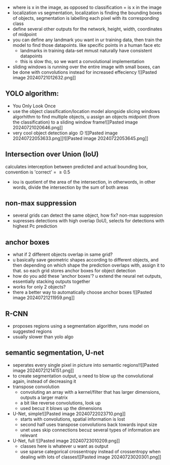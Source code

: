 - where is x in the image, as opposed to classification = is x in the image
- localization vs segmentation, localization is finding the bounding boxes of objects, segmentation is labelling each pixel with its corresponding class
- define several other outputs for the network, height, width, coordinates of midpoint
- you can define any landmark you want in ur training data, then train the model to find those datapoints. like specific points in a human face etc
	- landmarks in training data-set mmust naturally have consistent datapoints
	- this is slow tho, so we want a convolutional implementation
- sliding windows is running over the entire image with small boxes, can be done with convolutions instead for increased effeciency ![[Pasted image 20240721012632.png]]
##  YOLO algorithm:
- You Only Look Once
- use the object classification/location model alongside slicing windows algorhithm to find multiple  objects, u assign an objects midpoint (from the classification) to a sliding window frame![[Pasted image 20240721020646.png]]
- very cool object detection algo :D ![[Pasted image 20240722053633.png]]![[Pasted image 20240722053645.png]]
## Intersection over Union (IoU)

calculates interception between predicted and actual bounding box, convention is 'correct' = $\geq 0.5$
- iou is quotient of the area of the intersection, in otherwords, in other words, divide the intersection by the sum of both areas
## non-max suppression
- several grids can detect the same object, how fix? non-max suppresion
- supresses detections with high overlap (IoU), selects for detections with highest Pc prediction
## anchor boxes
- what if 2 different objects overlap in same grid?
- u basically save geometric shapes according to different objects, and then depending on which shape the prediction overlaps with, assign it to that. so each grid stores anchor boxes for object detection
- how do you add these 'anchor boxes'? u extend the neural net outputs, essentially stacking outputs together
- works for only 2 objects?
- there a better way to automatically choose anchor boxes ![[Pasted image 20240721211959.png]]
## R-CNN
- proposes regions using a segmentation algorithm, runs model on suggested regions
- usually slower than yolo algo
## semantic segmentation, U-net
- seperates every single pixel in picture into semantic regions!![[Pasted image 20240721214151.png]]
- to create segmentation output, u need to blow up the convolutional again, instead of decreasing it
- transpose convolution
	- convoluting an array with a kernel/filter that has larger dimensions, outputs a larger matrix
	- a bit like reverse convolutions, look up
	- used becuz it blows up the dimensions
- U-Net, simple![[Pasted image 20240722023710.png]]
	- starts with convolutions, spatial information is lost
	- second half uses transpose convolutions back towards input size
	- unet uses skip connections becuz several types of information are relevant
- U-Net, full ![[Pasted image 20240723010209.png]]
	- classes here is whatever u want as output
	- use sparse categorical crossentropy instead of crossentropy when dealing with lots of classes![[Pasted image 20240723020301.png]]
